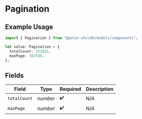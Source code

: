 # Pagination

## Example Usage

```typescript
import { Pagination } from "@polar-sh/sdk/models/components";

let value: Pagination = {
  totalCount: 332831,
  maxPage: 307594,
};
```

## Fields

| Field              | Type               | Required           | Description        |
| ------------------ | ------------------ | ------------------ | ------------------ |
| `totalCount`       | *number*           | :heavy_check_mark: | N/A                |
| `maxPage`          | *number*           | :heavy_check_mark: | N/A                |